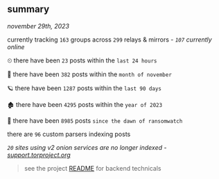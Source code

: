 
## summary
_november 29th, 2023_

currently tracking `163` groups across `299` relays & mirrors - _`107` currently online_

⏲ there have been `23` posts within the `last 24 hours`

🦈 there have been `382` posts within the `month of november`

🪐 there have been `1287` posts within the `last 90 days`

🏚 there have been `4295` posts within the `year of 2023`

🦕 there have been `8985` posts `since the dawn of ransomwatch`

there are `96` custom parsers indexing posts

_`20` sites using v2 onion services are no longer indexed - [support.torproject.org](https://support.torproject.org/onionservices/v2-deprecation/)_

> see the project [README](https://github.com/joshhighet/ransomwatch#ransomwatch--) for backend technicals
